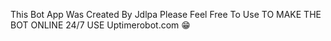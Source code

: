 This Bot App Was Created By Jdlpa Please Feel Free To Use TO MAKE THE BOT ONLINE 24/7 USE Uptimerobot.com 😁
